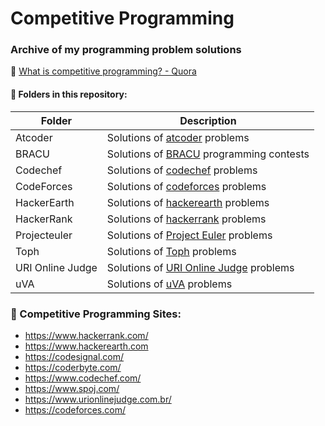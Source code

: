 # Competitive Programming
### Archive of my programming problem solutions

📌 [What is competitive programming? - Quora](https://www.quora.com/What-is-competitive-programming-2)

#### 📂 Folders in this repository:

| Folder           | Description                                                  |
| ---------------- | ------------------------------------------------------------ |
| Atcoder          | Solutions of [atcoder]([AtCoder](https://atcoder.jp/)) problems |
| BRACU            | Solutions of [BRACU](https://www.bracu.ac.bd/) programming contests |
| Codechef         | Solutions of [codechef](https://www.codechef.com/) problems  |
| CodeForces       | Solutions of [codeforces](http://codeforces.com/) problems   |
| HackerEarth      | Solutions of [hackerearth](https://www.hackerearth.com/challenges/) problems |
| HackerRank       | Solutions of [hackerrank](https://www.hackerrank.com/) problems |
| Projecteuler     | Solutions of [Project Euler](https://projecteuler.net/) problems |
| Toph             | Solutions of [Toph](https://toph.co/) problems               |
| URI Online Judge | Solutions of [URI Online Judge](https://www.urionlinejudge.com.br) problems |
| uVA              | Solutions of [uVA]([https://onlinejudge.org](https://onlinejudge.org/)) problems |


### 📌 Competitive Programming Sites:
- https://www.hackerrank.com/
- https://www.hackerearth.com
- https://codesignal.com/
- https://coderbyte.com/
- https://www.codechef.com/
- https://www.spoj.com/
- https://www.urionlinejudge.com.br/
- https://codeforces.com/

